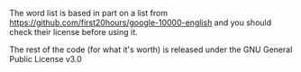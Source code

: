 
The word list is based in part on a list from https://github.com/first20hours/google-10000-english and you should check their license before using it.

The rest of the code (for what it's worth) is released under the 
GNU General Public License v3.0